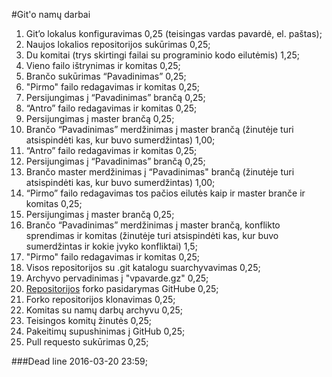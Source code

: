 #Git'o namų darbai
1. Git’o lokalus konfiguravimas 0,25 (teisingas vardas pavardė, el. paštas);
1. Naujos lokalios repositorijos sukūrimas 0,25;
1. Du komitai (trys skirtingi failai su programinio kodo eilutėmis) 1,25;
1. Vieno failo ištrynimas ir komitas 0,25;
1. Brančo sukūrimas “Pavadinimas” 0,25;
1. "Pirmo" failo redagavimas ir komitas 0,25;
1. Persijungimas į “Pavadinimas” brančą 0,25;
1. “Antro” failo redagavimas ir komitas 0,25;
1. Persijungimas į master brančą 0,25;
1. Brančo “Pavadinimas” merdžinimas į master brančą (žinutėje turi atsispindėti kas, kur buvo sumerdžintas) 1,00;
1. “Antro” failo redagavimas ir komitas 0,25;
1. Persijungimas į “Pavadinimas” brančą 0,25;
1. Brančo master merdžinimas į “Pavadinimas" brančą (žinutėje turi atsispindėti kas, kur buvo sumerdžintas) 1,00;
1. “Pirmo” failo redagavimas tos pačios eilutės kaip ir master branče ir komitas 0,25;
1. Persijungimas į master brančą 0,25;
1. Brančo “Pavadinimas” merdžinimas į master brančą, konflikto sprendimas ir komitas (žinutėje turi atsispindėti kas, kur buvo sumerdžintas ir kokie įvyko konfliktai) 1,5;
1. "Pirmo" failo redagavimas ir komitas 0,25;
1. Visos repositorijos su .git katalogu suarchyvavimas 0,25;
1. Archyvo pervadinimas į "vpavarde.gz" 0,25;
1. [Repositorijos](https://github.com/Matrooskin/akademija) forko pasidarymas GitHube 0,25;
1. Forko repositorijos klonavimas 0,25;
1. Komitas su namų darbų archyvu 0,25;
1. Teisingos komitų žinutės 0,25;
1. Pakeitimų supushinimas į GitHub 0,25;
1. Pull requesto sukūrimas 0,25;

###Dead line 2016-03-20 23:59;
